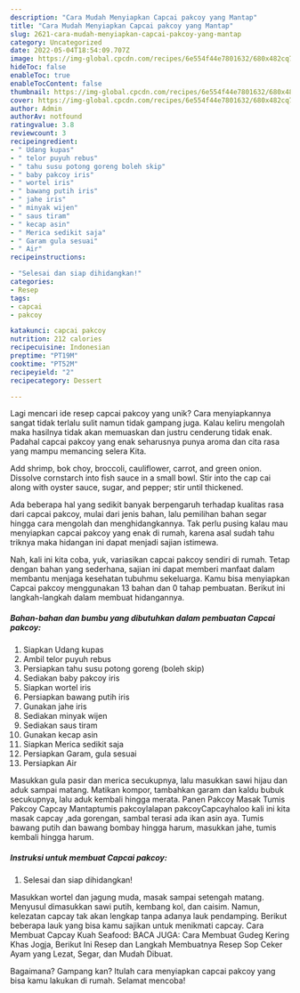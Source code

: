 ```yaml
---
description: "Cara Mudah Menyiapkan Capcai pakcoy yang Mantap"
title: "Cara Mudah Menyiapkan Capcai pakcoy yang Mantap"
slug: 2621-cara-mudah-menyiapkan-capcai-pakcoy-yang-mantap
category: Uncategorized
date: 2022-05-04T18:54:09.707Z
image: https://img-global.cpcdn.com/recipes/6e554f44e7801632/680x482cq70/capcai-pakcoy-foto-resep-utama.jpg
hideToc: false
enableToc: true
enableTocContent: false
thumbnail: https://img-global.cpcdn.com/recipes/6e554f44e7801632/680x482cq70/capcai-pakcoy-foto-resep-utama.jpg
cover: https://img-global.cpcdn.com/recipes/6e554f44e7801632/680x482cq70/capcai-pakcoy-foto-resep-utama.jpg
author: Admin
authorAv: notfound
ratingvalue: 3.8
reviewcount: 3
recipeingredient:
- " Udang kupas"
- " telor puyuh rebus"
- " tahu susu potong goreng boleh skip"
- " baby pakcoy iris"
- " wortel iris"
- " bawang putih iris"
- " jahe iris"
- " minyak wijen"
- " saus tiram"
- " kecap asin"
- " Merica sedikit saja"
- " Garam gula sesuai"
- " Air"
recipeinstructions:

- "Selesai dan siap dihidangkan!"
categories:
- Resep
tags:
- capcai
- pakcoy

katakunci: capcai pakcoy 
nutrition: 212 calories
recipecuisine: Indonesian
preptime: "PT19M"
cooktime: "PT52M"
recipeyield: "2"
recipecategory: Dessert

---
```





Lagi mencari ide resep capcai pakcoy yang unik? Cara menyiapkannya sangat tidak terlalu sulit namun tidak gampang juga. Kalau keliru mengolah maka hasilnya tidak akan memuaskan dan justru cenderung tidak enak. Padahal capcai pakcoy yang enak seharusnya punya aroma dan cita rasa yang mampu memancing selera Kita.





Add shrimp, bok choy, broccoli, cauliflower, carrot, and green onion. Dissolve cornstarch into fish sauce in a small bowl. Stir into the cap cai along with oyster sauce, sugar, and pepper; stir until thickened.

Ada beberapa hal yang sedikit banyak berpengaruh terhadap kualitas rasa dari capcai pakcoy, mulai dari jenis bahan, lalu pemilihan bahan segar hingga cara mengolah dan menghidangkannya. Tak perlu pusing kalau mau menyiapkan capcai pakcoy yang enak di rumah, karena asal sudah tahu triknya maka hidangan ini dapat menjadi sajian istimewa.






Nah, kali ini kita coba, yuk, variasikan capcai pakcoy sendiri di rumah. Tetap dengan bahan yang sederhana, sajian ini dapat memberi manfaat dalam membantu menjaga kesehatan tubuhmu sekeluarga. Kamu bisa menyiapkan Capcai pakcoy menggunakan 13 bahan dan 0 tahap pembuatan. Berikut ini langkah-langkah dalam membuat hidangannya.

<!--inarticleads1-->

##### Bahan-bahan dan bumbu yang dibutuhkan dalam pembuatan Capcai pakcoy:

1. Siapkan  Udang kupas
1. Ambil  telor puyuh rebus
1. Persiapkan  tahu susu potong goreng (boleh skip)
1. Sediakan  baby pakcoy iris
1. Siapkan  wortel iris
1. Persiapkan  bawang putih iris
1. Gunakan  jahe iris
1. Sediakan  minyak wijen
1. Sediakan  saus tiram
1. Gunakan  kecap asin
1. Siapkan  Merica sedikit saja
1. Persiapkan  Garam, gula sesuai
1. Persiapkan  Air


Masukkan gula pasir dan merica secukupnya, lalu masukkan sawi hijau dan aduk sampai matang. Matikan kompor, tambahkan garam dan kaldu bubuk secukupnya, lalu aduk kembali hingga merata. Panen Pakcoy Masak Tumis Pakcoy Capcay Mantaptumis pakcoylalapan pakcoyCapcayhaloo kali ini kita masak capcay ,ada gorengan, sambal terasi ada ikan asin aya. Tumis bawang putih dan bawang bombay hingga harum, masukkan jahe, tumis kembali hingga harum. 

<!--inarticleads2-->

##### Instruksi untuk membuat Capcai pakcoy:


1. Selesai dan siap dihidangkan!

Masukkan wortel dan jagung muda, masak sampai setengah matang. Menyusul dimasukkan sawi putih, kembang kol, dan caisim. Namun, kelezatan capcay tak akan lengkap tanpa adanya lauk pendamping. Berikut beberapa lauk yang bisa kamu sajikan untuk menikmati capcay. Cara Membuat Capcay Kuah Seafood: BACA JUGA: Cara Membuat Gudeg Kering Khas Jogja, Berikut Ini Resep dan Langkah Membuatnya Resep Sop Ceker Ayam yang Lezat, Segar, dan Mudah Dibuat. 

Bagaimana? Gampang kan? Itulah cara menyiapkan capcai pakcoy yang bisa kamu lakukan di rumah. Selamat mencoba!
